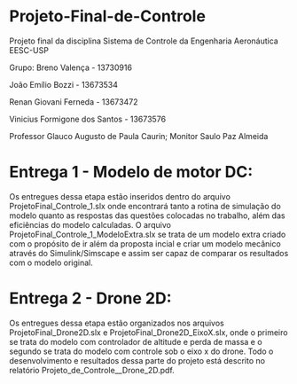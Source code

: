 # Projeto-Final-de-Controle
Projeto final da disciplina Sistema de Controle da Engenharia Aeronáutica EESC-USP

Grupo: 
Breno Valença - 13730916

João Emílio Bozzi - 13673534

Renan Giovani Ferneda - 13673472

Vinicius Formigone dos Santos - 13673576


Professor Glauco Augusto de Paula Caurin;
Monitor Saulo Paz Almeida

# Entrega 1 - Modelo de motor DC:
Os entregues dessa etapa estão inseridos dentro do arquivo ProjetoFinal_Controle_1.slx onde encontrará tanto a rotina de simulação do modelo quanto as respostas das questões colocadas no trabalho, além das eficiências do modelo calculadas.
O arquivo ProjetoFinal_Controle_1_ModeloExtra.slx se trata de um modelo extra criado com o propósito de ir além da proposta incial e criar um modelo mecânico através do Simulink/Simscape e assim ser capaz de comparar os resultados com o modelo original.

# Entrega 2 - Drone 2D:
Os entregues dessa etapa estão organizados nos arquivos ProjetoFinal_Drone2D.slx e ProjetoFinal_Drone2D_EixoX.slx, onde o primeiro se trata do modelo com controlador de altitude e perda de massa e o segundo se trata do modelo com controle sob o eixo x do drone. 
Todo o desenvolvimento e resultados dessa parte do projeto está descrito no relatório Projeto_de_Controle__Drone_2D.pdf.


